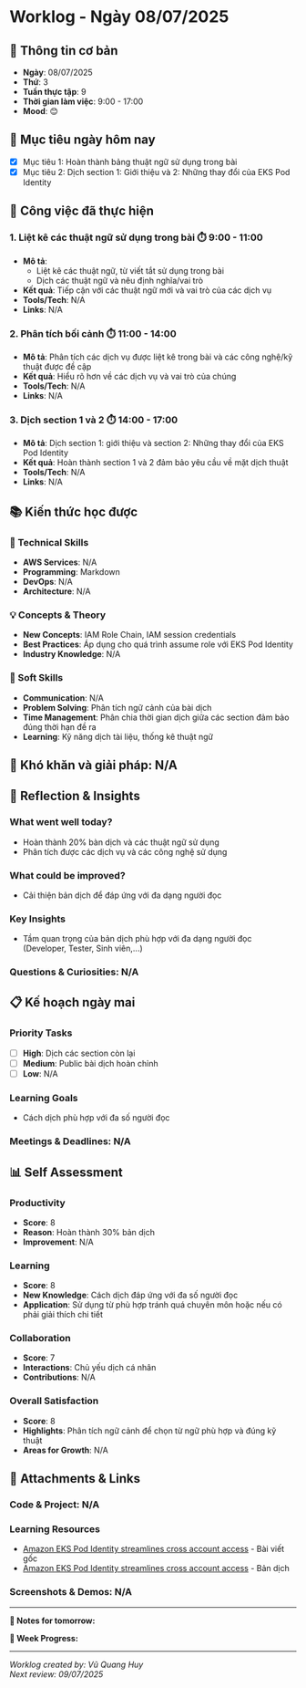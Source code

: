 # Worklog - Ngày 08/07/2025

## 📅 Thông tin cơ bản
- **Ngày**: 08/07/2025
- **Thứ**: 3
- **Tuần thực tập**: 9
- **Thời gian làm việc**: 9:00 - 17:00
- **Mood**: 😊

## 🎯 Mục tiêu ngày hôm nay
- [x] Mục tiêu 1: Hoàn thành bảng thuật ngữ sử dụng trong bài
- [x] Mục tiêu 2: Dịch section 1: Giới thiệu và 2: Những thay đổi của EKS Pod Identity

## 💼 Công việc đã thực hiện

### 1. Liệt kê các thuật ngữ sử dụng trong bài ⏱️ 9:00 - 11:00
- **Mô tả**: 
  - Liệt kê các thuật ngữ, từ viết tắt sử dụng trong bài
  - Dịch các thuật ngữ và nêu định nghĩa/vai trò 
- **Kết quả**: Tiếp cận với các thuật ngữ mới và vai trò của các dịch vụ 
- **Tools/Tech**: N/A
- **Links**: N/A

### 2. Phân tích bối cảnh ⏱️ 11:00 - 14:00
- **Mô tả**: Phân tích các dịch vụ được liệt kê trong bài và các công nghệ/kỹ thuật được đề cập
- **Kết quả**: Hiểu rõ hơn về các dịch vụ và vai trò của chúng 
- **Tools/Tech**: N/A
- **Links**: N/A

### 3. Dịch section 1 và 2 ⏱️ 14:00 - 17:00
- **Mô tả**: Dịch section 1: giới thiệu và section 2: Những thay đổi của EKS Pod Identity
- **Kết quả**: Hoàn thành section 1 và 2 đảm bảo yêu cầu về mặt dịch thuật
- **Tools/Tech**: N/A
- **Links**: N/A

## 📚 Kiến thức học được

### 🔧 Technical Skills
- **AWS Services**: N/A
- **Programming**: Markdown
- **DevOps**: N/A
- **Architecture**: N/A

### 💡 Concepts & Theory
- **New Concepts**: IAM Role Chain, IAM session credentials
- **Best Practices**: Áp dụng cho quá trình assume role với EKS Pod Identity
- **Industry Knowledge**: N/A

### 🤝 Soft Skills
- **Communication**: N/A
- **Problem Solving**: Phân tích ngữ cảnh của bài dịch
- **Time Management**: Phân chia thời gian dịch giữa các section đảm bảo đúng thời hạn đề ra
- **Learning**: Kỹ năng dịch tài liệu, thống kê thuật ngữ

## 🚧 Khó khăn và giải pháp: N/A

## 💭 Reflection & Insights

### What went well today?
- Hoàn thành 20% bàn dịch và các thuật ngữ sử dụng
- Phân tích được các dịch vụ và các công nghệ sử dụng

### What could be improved?
- Cải thiện bản dịch để đáp ứng với đa dạng người đọc 

### Key Insights
- Tầm quan trọng của bản dịch phù hợp với đa dạng người đọc (Developer, Tester, Sinh viên,...)

### Questions & Curiosities: N/A

## 📋 Kế hoạch ngày mai

### Priority Tasks
- [ ] **High**: Dịch các section còn lại 
- [ ] **Medium**: Public bài dịch hoàn chỉnh
- [ ] **Low**: N/A

### Learning Goals
- Cách dịch phù hợp với đa số người đọc
### Meetings & Deadlines: N/A

## 📊 Self Assessment

### Productivity
- **Score**: 8
- **Reason**: Hoàn thành 30% bản dịch
- **Improvement**: N/A

### Learning
- **Score**: 8
- **New Knowledge**: Cách dịch đáp ứng với đa số người đọc
- **Application**: Sử dụng từ phù hợp tránh quá chuyên môn hoặc nếu có phải giải thích chi tiết 

### Collaboration
- **Score**: 7
- **Interactions**: Chủ yếu dịch cá nhân
- **Contributions**: N/A

### Overall Satisfaction
- **Score**: 8
- **Highlights**: Phân tích ngữ cảnh để chọn từ ngữ phù hợp và đúng kỹ thuật 
- **Areas for Growth**: N/A

## 📎 Attachments & Links

### Code & Project: N/A

### Learning Resources
- [Amazon EKS Pod Identity streamlines cross account access](https://aws.amazon.com/vi/blogs/containers/amazon-eks-pod-identity-streamlines-cross-account-access/) - Bài viết gốc
- [Amazon EKS Pod Identity streamlines cross account access](https://github.com/ConKhiPecPeC/Internship/blob/intern/vu-quang-huy/submissions/vu-quang-huy/blog-translation/Amazon%20EKS%20Pod%20Identity%20streamlines%20cross%20account%20access/Amazon_EKS_pod_identity_streamlines_cross_account_access.md#c%E1%BA%A5u-h%C3%ACnh-cho-t%C3%A0i-kho%E1%BA%A3n-aws-a-t%C3%A0i-kho%E1%BA%A3n-c%E1%BB%A5m-eks) - Bản dịch 

### Screenshots & Demos: N/A

---

**📝 Notes for tomorrow:**


**🎯 Week Progress:**

---
*Worklog created by: Vũ Quang Huy*  
*Next review: 09/07/2025*
